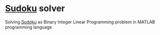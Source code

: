 # [Sudoku](https://en.wikipedia.org/wiki/Sudoku) solver

Solving [Sudoku](https://en.wikipedia.org/wiki/Sudoku) as Binary Integer Linear Programming problem in MATLAB programming language
